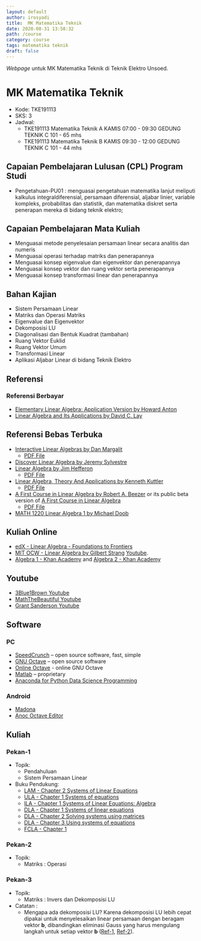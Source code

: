 ```yaml
---
layout: default
author: irosyadi
title:  MK Matematika Teknik
date: 2020-08-31 13:58:32
path: /course
category: course
tags: matematika teknik
draft: false
---
```


_Webpage_ untuk MK Matematika Teknik di Teknik Elektro Unsoed.

# MK Matematika Teknik
- Kode: TKE191113
- SKS: 3
- Jadwal:
    - TKE191113 Matematika Teknik  A KAMIS 07:00 - 09:30 GEDUNG TEKNIK C 101 - 65 mhs
    - TKE191113 Matematika Teknik  B KAMIS 09:30 - 12:00 GEDUNG TEKNIK C 101 - 44 mhs

## Capaian Pembelajaran Lulusan (CPL) Program Studi
- Pengetahuan-PU01 : menguasai pengetahuan matematika lanjut meliputi kalkulus integral­diferensial, persamaan diferensial, aljabar linier, variable kompleks, probabilitas dan statistik, dan matematika diskret serta penerapan mereka di bidang teknik elektro;

## Capaian Pembelajaran Mata Kuliah
- Menguasai metode penyelesaian persamaan linear secara analitis dan numeris
- Menguasai operasi terhadap matriks dan penerapannya
- Menguasai konsep eigenvalue dan eigenvektor dan penerapannya
- Menguasai konsep vektor dan ruang vektor serta penerapannya
- Menguasai konsep transformasi linear dan penerapannya

## Bahan Kajian
- Sistem Persamaan Linear
- Matriks dan Operasi Matriks
- Eigenvalue dan Eigenvektor
- Dekomposisi LU
- Diagonalisasi dan Bentuk Kuadrat (tambahan)
- Ruang Vektor Euklid
- Ruang Vektor Umum
- Transformasi Linear
- Aplikasi Aljabar Linear di bidang Teknik Elektro

## Referensi
### Referensi Berbayar
- [Elementary Linear Algebra: Application Version by Howard Anton](https://books.google.co.id/books?id=loRbAgAAQBAJ&redir_esc=y)
- [Linear Algebra and Its Applications by David C. Lay](https://books.google.co.id/books?id=apXfrQEACAAJ&redir_esc=y)
## Referensi Bebas Terbuka
- [Interactive Linear Algebras by Dan Margalit](https://textbooks.math.gatech.edu/ila/index.html)
    - [PDF File](https://textbooks.math.gatech.edu/ila/ila.pdf)
- [Discover Linear Algebra by Jeremy Sylvestre](https://sites.ualberta.ca/~jsylvest/books/DLA1/frontmatter-1.html)
- [Linear Algebra by Jim Hefferon](https://hefferon.net/linearalgebra/)
    - [PDF File](http://joshua.smcvt.edu/linearalgebra/book.pdf)
- [Linear Algebra, Theory And Applications by Kenneth Kuttler](https://open.umn.edu/opentextbooks/textbooks/linear-algebra-theory-and-applications)
    - [PDF File](https://lila1.lyryx.com/textbooks/KUTTLER_1/marketing/Kuttler-LinearAlgebra-AFirstCourse-2017A.pdf)
- [A First Course in Linear Algebra by Robert A. Beezer](http://linear.ups.edu/) or its public beta version of [A First Course in Linear Algebra](http://linear.ups.edu/fcla/index.html)
    - [PDF File](http://linear.ups.edu/download/fcla-3.50-print.pdf) 
- [MATH 1220 Linear Algebra 1 by Michael Doob](http://linearalgebra.math.umanitoba.ca/math1220/)

## Kuliah Online
- [edX - Linear Algebra - Foundations to Frontiers](https://www.edx.org/course/linear-algebra-foundations-to-frontiers)
- [MIT OCW - Linear Algebra by Gilbert Strang](https://ocw.mit.edu/courses/mathematics/18-06-linear-algebra-spring-2010/) [Youtube](https://www.youtube.com/watch?v=YrHlHbtiSM0).
- [Algebra 1 - Khan Academy](https://www.khanacademy.org/math/algebra) and [Algebra 2 - Khan Academy](https://www.khanacademy.org/math/algebra2)

## Youtube
- [3Blue1Brown Youtube](https://www.youtube.com/watch?v=fNk_zzaMoSs&list=PLZHQObOWTQDPD3MizzM2xVFitgF8hE_ab)
- [MathTheBeautiful Youtube](https://www.youtube.com/c/MathTheBeautiful/playlists?view=50&sort=dd&shelf_id=2)
- [Grant Sanderson Youtube](http://www.youtube.com/playlist?list=PLZHQObOWTQDPD3MizzM2xVFitgF8hE_ab)

## Software

### PC
- [SpeedCrunch](https://speedcrunch.org/) – open source software, fast, simple
- [GNU Octave](https://www.gnu.org/software/octave/index) – open source software
- [Online Octave](https://octave-online.net/) - online GNU Octave
- [Matlab](https://www.mathworks.com/products/matlab.html) – proprietary
- [Anaconda for Python Data Science Programming](https://www.anaconda.com/products/individual)

### Android
- [Madona](https://play.google.com/store/apps/details?id=com.krazeapps.octaveprogrammingcompiler)
- [Anoc Octave Editor](https://play.google.com/store/apps/details?id=verbosus.anoclite)

## Kuliah
### Pekan-1
- Topik:
    - Pendahuluan
    - Sistem Persamaan Linear
- Buku Pendukung:
    - [LAM - Chapter 2 Systems of Linear Equations](http://linearalgebra.math.umanitoba.ca/math1220/chapter-2.html)
    - [ULA - Chapter 1 Systems of equations ](http://merganser.math.gvsu.edu/david/linear.algebra/ula/ula/chap1.html)
    - [ILA - Chapter 1 Systems of Linear Equations: Algebra](https://textbooks.math.gatech.edu/ila/chap-algebra.html)
    - [DLA - Chapter 1 Systems of linear equations ](https://sites.ualberta.ca/~jsylvest/books/DLA1/chapter-systems.html)
    - [DLA -  Chapter 2 Solving systems using matrices ](https://sites.ualberta.ca/~jsylvest/books/DLA1/chapter-row-red.html)
    - [DLA -  Chapter 3 Using systems of equations ](https://sites.ualberta.ca/~jsylvest/books/DLA1/chapter-applications.html)
    - [FCLA - Chapter 1](http://linear.ups.edu/html/chapter-SLE.html)

### Pekan-2
- Topik:
    - Matriks : Operasi

### Pekan-3
- Topik:
    - Matriks : Invers dan Dekomposisi LU
- Catatan :
    - Mengapa ada dekomposisi LU? Karena dekomposisi LU lebih cepat dipakai untuk menyelesaikan linear persamaan dengan beragam vektor **b**, dibandingkan eliminasi Gauss yang harus mengulang langkah untuk setiap vektor **b** ([Ref-1](https://www.cl.cam.ac.uk/teaching/1314/NumMethods/supporting/mcmaster-kiruba-ludecomp.pdf), [Ref-2](https://math.stackexchange.com/questions/266355/necessity-advantage-of-lu-decomposition-over-gaussian-elimination)).